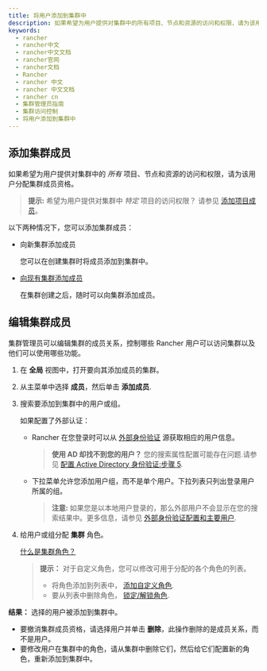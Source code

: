 ```yaml
---
title: 将用户添加到集群中
description: 如果希望为用户提供对集群中的所有项目、节点和资源的访问和权限，请为该用户分配集群成员资格。以下两种情况下，您可以添加集群成员。向新集群添加成员，您可以在创建集群时将成员添加到集群中。向现有集群添加成员，在集群创建之后，随时可以向集群添加成员。
keywords:
  - rancher
  - rancher中文
  - rancher中文文档
  - rancher官网
  - rancher文档
  - Rancher
  - rancher 中文
  - rancher 中文文档
  - rancher cn
  - 集群管理员指南
  - 集群访问控制
  - 将用户添加到集群中
---
```


## 添加集群成员

如果希望为用户提供对集群中的 _所有_ 项目、节点和资源的访问和权限，请为该用户分配集群成员资格。

> **提示:** 希望为用户提供对集群中 _特定_ 项目的访问权限？ 请参见 [添加项目成员](/docs/rancher2.5/admin-settings/rbac/cluster-project-roles/)。

以下两种情况下，您可以添加集群成员：

- 向新集群添加成员

  您可以在创建集群时将成员添加到集群中。

- [向现有集群添加成员](#编辑集群成员)

  在集群创建之后，随时可以向集群添加成员。

## 编辑集群成员

集群管理员可以编辑集群的成员关系，控制哪些 Rancher 用户可以访问集群以及他们可以使用哪些功能。

1.  在 **全局** 视图中，打开要向其添加成员的集群。

2.  从主菜单中选择 **成员**，然后单击 **添加成员**.

3.  搜索要添加到集群中的用户或组。

    如果配置了外部认证：

    - Rancher 在您登录时可以从 [外部身份验证](/docs/rancher2.5/admin-settings/authentication/) 源获取相应的用户信息。

      > **使用 AD 却找不到您的用户？**
      > 您的搜索属性配置可能存在问题.请参见 [配置 Active Directory 身份验证:步骤 5](/docs/rancher2.5/admin-settings/authentication/ad/).

    - 下拉菜单允许您添加用户组，而不是单个用户。下拉列表只列出登录用户所属的组。

      > **注意:** 如果您是以本地用户登录的，那么外部用户不会显示在您的搜索结果中。更多信息，请参见 [外部身份验证配置和主要用户](/docs/rancher2.5/admin-settings/authentication/).

4.  给用户或组分配 **集群** 角色。

    [什么是集群角色？](/docs/rancher2.5/admin-settings/rbac/cluster-project-roles/)

    > **提示：** 对于自定义角色，您可以修改可用于分配的各个角色的列表。
    >
    > - 将角色添加到列表中， [添加自定义角色](/docs/rancher2.5/admin-settings/rbac/default-custom-roles/).
    > - 要从列表中删除角色， [锁定/解锁角色](/docs/rancher2.5/admin-settings/rbac/locked-roles/).

**结果：** 选择的用户被添加到集群中。

- 要撤消集群成员资格，请选择用户并单击 **删除**，此操作删除的是成员关系，而不是用户。
- 要修改用户在集群中的角色，请从集群中删除它们，然后给它们配置新的角色，重新添加到集群中。
